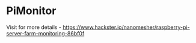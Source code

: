 # PiMonitor

Visit for more details - https://www.hackster.io/nanomesher/raspberry-pi-server-farm-monitoring-86bf0f

